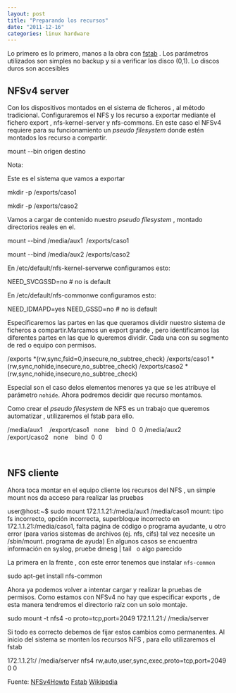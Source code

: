 ```yaml
---
layout: post
title: "Preparando los recursos"
date: "2011-12-16"
categories: linux hardware
---
```


Lo primero es lo primero, manos a la obra con [fstab](https://help.ubuntu.com/community/Fstab "fstab") . Los parámetros utilizados son simples no backup y si a verificar los disco (0,1). Lo discos duros son accesibles

## NFSv4 server

Con los dispositivos montados en el sistema de ficheros , al método tradicional. Configuraremos el NFS y los recurso a exportar mediante el fichero export , nfs-kernel-server y nfs-commons. En este caso el NFSv4 requiere para su funcionamiento un _pseudo filesystem_ donde estén montados los recurso a compartir.

 mount --bin origen destino

Nota:

Este es el sistema que vamos a exportar

mkdir -p /exports/caso1

mkdir -p /exports/caso2

Vamos a cargar de contenido nuestro _pseudo filesystem_ , montado directorios reales en el.

mount --bind /media/aux1  /exports/caso1

mount --bind /media/aux2  /exports/caso2

En /etc/default/nfs-kernel-serverwe configuramos esto:

NEED\_SVCGSSD=no # no is default

En /etc/default/nfs-commonwe configuramos esto:

NEED\_IDMAPD=yes
NEED\_GSSD=no # no is default

Especificaremos las partes en las que queramos dividir nuestro sistema de ficheros a compartir.Marcamos un export grande , pero identificamos las diferentes partes en las que lo queremos dividir. Cada una con su segmento de red o equipo con permisos.

 /exports               \*(rw,sync,fsid=0,insecure,no\_subtree\_check)
 /exports/caso1  \*(rw,sync,nohide,insecure,no\_subtree\_check)
 /exports/caso2  \*(rw,sync,nohide,insecure,no\_subtree\_check)

Especial son el caso delos elementos menores ya que se les atribuye el parámetro `nohide`. Ahora podremos decidir que recurso montamos.

Como crear el _pseudo filesystem_ de NFS es un trabajo que queremos automatizar , utilizaremos el fstab para ello.

/media/aux1    /export/caso1   none    bind  0  0
/media/aux2    /export/caso2   none    bind  0  0

 

## NFS cliente

Ahora toca montar en el equipo cliente los recursos del NFS , un simple mount nos da acceso para realizar las pruebas

user@host:~$ sudo mount 172.1.1.21:/media/aux1 /media/caso1
mount: tipo fs incorrecto, opción incorrecta, superbloque incorrecto en 172.1.1.21:/media/caso1,
falta página de código o programa ayudante, u otro error
(para varios sistemas de archivos (ej. nfs, cifs) tal vez
necesite un /sbin/mount.<type> programa de ayuda)
En algunos casos se encuentra información en syslog, pruebe
dmesg | tail   o algo parecido

La primera en la frente , con este error tenemos que instalar `nfs-common`

sudo apt-get install nfs-common

Ahora ya podemos volver a intentar cargar y realizar la pruebas de permisos. Como estamos con NFSv4 no hay que especificar exports , de esta manera tendremos el directorio raíz con un solo montaje.

sudo mount -t nfs4 -o proto=tcp,port=2049 172.1.1.21:/ /media/server

Si todo es correcto debemos de fijar estos cambios como permanentes. Al inicio del sistema se monten los recursos NFS , para ello utilizaremos el fstab

172.1.1.21:/   /media/server   nfs4    rw,auto,user,sync,exec,proto=tcp,port=2049  0  0

Fuente: [NFSv4Howto](https://help.ubuntu.com/community/NFSv4Howto "NFSv4Howto") [Fstab](https://es.wikipedia.org/wiki/Fstab "Wikipedia mount") [Wikipedia](https://es.wikipedia.org/wiki/Fstab "Wikipedia mount")
